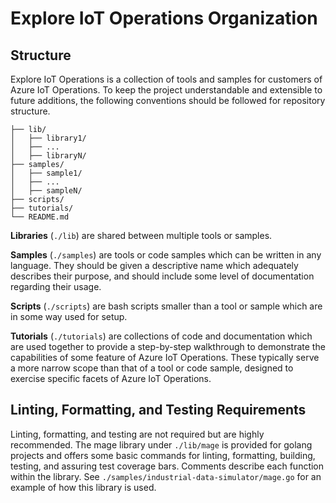 # Explore IoT Operations Organization

## Structure

Explore IoT Operations is a collection of tools and samples for customers of Azure IoT Operations. To keep the project understandable and extensible to future additions, the following conventions should be followed for repository structure.

```
├── lib/
│   ├── library1/
│   ├── ...
│   ├── libraryN/
├── samples/
│   ├── sample1/
│   ├── ...
│   ├── sampleN/
├── scripts/
├── tutorials/
└── README.md
```

**Libraries** (`./lib`) are shared between multiple tools or samples.

**Samples** (`./samples`) are tools or code samples which can be written in any language. They should be given a descriptive name which adequately describes their purpose, and should include some level of documentation regarding their usage.

**Scripts** (`./scripts`) are bash scripts smaller than a tool or sample which are in some way used for setup.

**Tutorials** (`./tutorials`) are collections of code and documentation which are used together to provide a step-by-step walkthrough to demonstrate the capabilities of some feature of Azure IoT Operations. These typically serve a more narrow scope than that of a tool or code sample, designed to exercise specific facets of Azure IoT Operations.

## Linting, Formatting, and Testing Requirements

Linting, formatting, and testing are not required but are highly recommended. The mage library under `./lib/mage` is provided for golang projects and offers some basic commands for linting, formatting, building, testing, and assuring test coverage bars. Comments describe each function within the library. See `./samples/industrial-data-simulator/mage.go` for an example of how this library is used.
